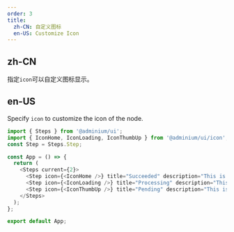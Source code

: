 ```yaml
---
order: 3
title:
  zh-CN: 自定义图标
  en-US: Customize Icon
---
```


## zh-CN

指定`icon`可以自定义图标显示。

## en-US

Specify `icon` to customize the icon of the node.

```js
import { Steps } from '@adminium/ui';
import { IconHome, IconLoading, IconThumbUp } from '@adminium/ui/icon';
const Step = Steps.Step;

const App = () => {
  return (
    <Steps current={2}>
      <Step icon={<IconHome />} title="Succeeded" description="This is a description" />
      <Step icon={<IconLoading />} title="Processing" description="This is a description" />
      <Step icon={<IconThumbUp />} title="Pending" description="This is a description" />
    </Steps>
  );
};

export default App;
```
